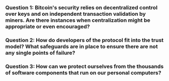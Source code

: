 ### Question 1: Bitcoin's security relies on decentralized control over keys and on independent transaction validation by miners. Are there instances when centralization might be appropriate or even encouraged?

### Question 2: How do developers of the protocol fit into the trust model? What safeguards are in place to ensure there are not any single points of failure?

### Question 3: How can we protect ourselves from the thousands of software components that run on our personal computers?

